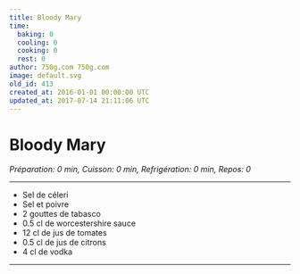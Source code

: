```yaml
---
title: Bloody Mary
time:
  baking: 0
  cooling: 0
  cooking: 0
  rest: 0
author: 750g.com 750g.com
image: default.svg
old_id: 413
created_at: 2016-01-01 00:00:00 UTC
updated_at: 2017-07-14 21:11:06 UTC
---
```


# Bloody Mary

_Préparation: 0 min, Cuisson: 0 min, Refrigération: 0 min, Repos: 0_

---

- Sel de céleri
- Sel et poivre
- 2 gouttes de tabasco
- 0.5 cl de worcestershire sauce
- 12 cl de jus de tomates
- 0.5 cl de jus de citrons
- 4 cl de vodka

---

